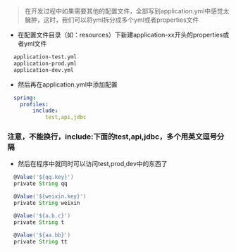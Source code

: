 > 在开发过程中如果需要其他的配置文件，全部写到application.yml中感觉太臃肿，这时，我们可以将yml拆分成多个yml或者properties文件
* 在配置文件目录（如：resources）下新建application-xx开头的properties或者yml文件

```bash
  application-test.yml
  application-prod.yml
  application-dev.yml
```

* 然后再在application.yml中添加配置

```yaml  
  spring:
    profiles:
        include:
            test,api,jdbc
```

### 注意，不能换行，include:下面的test,api,jdbc，多个用英文逗号分隔

* 然后在程序中就同时可以访问test,prod,dev中的东西了

```groovy
  @Value('${qq.key}')
  private String qq

  @Value('${weixin.key}')
  private String weixin

  @Value('${a.b.c}')
  private String t

  @Value('${aa.bb}')
  private String tt
```

